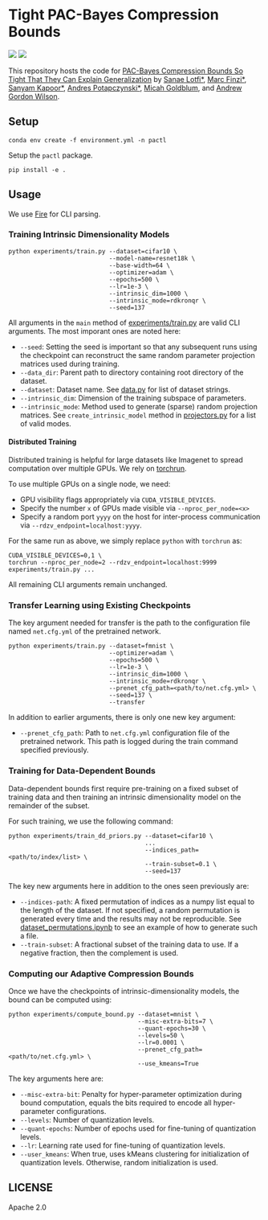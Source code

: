 # Tight PAC-Bayes Compression Bounds

[![](https://img.shields.io/badge/arXiv-2211.xxxxx-red)]() [![](https://img.shields.io/badge/NeurIPS-2022-green)]()

This repository hosts the code for [PAC-Bayes Compression Bounds So Tight That They Can Explain Generalization]() by [Sanae Lotfi*](https://sanaelotfi.github.io), [Marc Finzi*](https://mfinzi.github.io), [Sanyam Kapoor*](https://sanyamkapoor.com), [Andres Potapczynski*](https://www.andpotap.com), [Micah Goldblum](https://goldblum.github.io), and [Andrew Gordon Wilson](https://cims.nyu.edu/~andrewgw/).

## Setup

```shell
conda env create -f environment.yml -n pactl
```

Setup the `pactl` package.

```shell
pip install -e .
```

## Usage

We use [Fire](https://google.github.io/python-fire/guide/) for CLI parsing.

### Training Intrinsic Dimensionality Models


```shell
python experiments/train.py --dataset=cifar10 \
                            --model-name=resnet18k \
                            --base-width=64 \
                            --optimizer=adam \
                            --epochs=500 \
                            --lr=1e-3 \
                            --intrinsic_dim=1000 \
                            --intrinsic_mode=rdkronqr \
                            --seed=137
```

All arguments in the `main` method of [experiments/train.py](./experiments/train.py)
are valid CLI arguments. The most imporant ones are noted here:

* `--seed`: Setting the seed is important so that any subsequent runs using the checkpoint can reconstruct the same random parameter projection matrices used during training.
* `--data_dir`: Parent path to directory containing root directory of the dataset.
* `--dataset`: Dataset name. See [data.py](./pactl/data.py) for list of dataset strings.
* `--intrinsic_dim`: Dimension of the training subspace of parameters.
* `--intrinsic_mode`: Method used to generate (sparse) random projection matrices. See `create_intrinsic_model` method in [projectors.py](./pactl/nn/projectors.py) for a list of valid modes.

#### Distributed Training

Distributed training is helpful for large datasets like Imagenet to spread computation over multiple GPUs. 
We rely on [torchrun](https://pytorch.org/docs/stable/elastic/run.html).

To use multiple GPUs on a single node, we need:
* GPU visibility flags appropriately via `CUDA_VISIBLE_DEVICES`.
* Specify the number `x` of GPUs made visible via `--nproc_per_node=<x>`
* Specify a random port `yyyy` on the host for inter-process communication via `--rdzv_endpoint=localhost:yyyy`.

For the same run as above, we simply replace `python` with `torchrun` as:
```shell
CUDA_VISIBLE_DEVICES=0,1 \
torchrun --nproc_per_node=2 --rdzv_endpoint=localhost:9999 experiments/train.py ...
```
All remaining CLI arguments remain unchanged.

### Transfer Learning using Existing Checkpoints

The key argument needed for transfer is the path to the configuration file named `net.cfg.yml` of the pretrained network. 

```shell
python experiments/train.py --dataset=fmnist \
                            --optimizer=adam \
                            --epochs=500 \
                            --lr=1e-3 \
                            --intrinsic_dim=1000 \
                            --intrinsic_mode=rdkronqr \
                            --prenet_cfg_path=<path/to/net.cfg.yml> \
                            --seed=137 \
                            --transfer
```

In addition to earlier arguments, there is only one new key argument:
* `--prenet_cfg_path`: Path to `net.cfg.yml` configuration file of the pretrained network. This path is logged during the train command specified previously.

### Training for Data-Dependent Bounds

Data-dependent bounds first require pre-training on a fixed subset of training data and then training
an intrinsic dimensionality model on the remainder of the subset.

For such training, we use the following command:
```shell
python experiments/train_dd_priors.py --dataset=cifar10 \
                                      ...
                                      --indices_path=<path/to/index/list> \
                                      --train-subset=0.1 \
                                      --seed=137
```

The key new arguments here in addition to the ones seen previously are:
* `--indices-path`: A fixed permutation of indices as a numpy list equal to the length of the dataset. If not specified, a random permutation is generated every time and the results may not be reproducible. See [dataset_permutations.ipynb](./notebooks/dataset_permutations.ipynb) to see an example of how to generate such a file.
* `--train-subset`: A fractional subset of the training data to use. If a negative fraction, then the complement is used.

### Computing our Adaptive Compression Bounds

Once we have the checkpoints of intrinsic-dimensionality models, the bound can be computed using:

```shell
python experiments/compute_bound.py --dataset=mnist \
                                    --misc-extra-bits=7 \
                                    --quant-epochs=30 \
                                    --levels=50 \
                                    --lr=0.0001 \
                                    --prenet_cfg_path=<path/to/net.cfg.yml> \
                                    --use_kmeans=True
```

The key arguments here are:
* `--misc-extra-bit`: Penalty for hyper-parameter optimization during bound computation, equals the bits required to encode all hyper-parameter configurations.
* `--levels`: Number of quantization levels.
* `--quant-epochs`: Number of epochs used for fine-tuning of quantization levels.
* `--lr`: Learning rate used for fine-tuning of quantization levels.
* `--user_kmeans`: When true, uses kMeans clustering for initialization of quantization levels. Otherwise, random initialization is used.

## LICENSE

Apache 2.0
